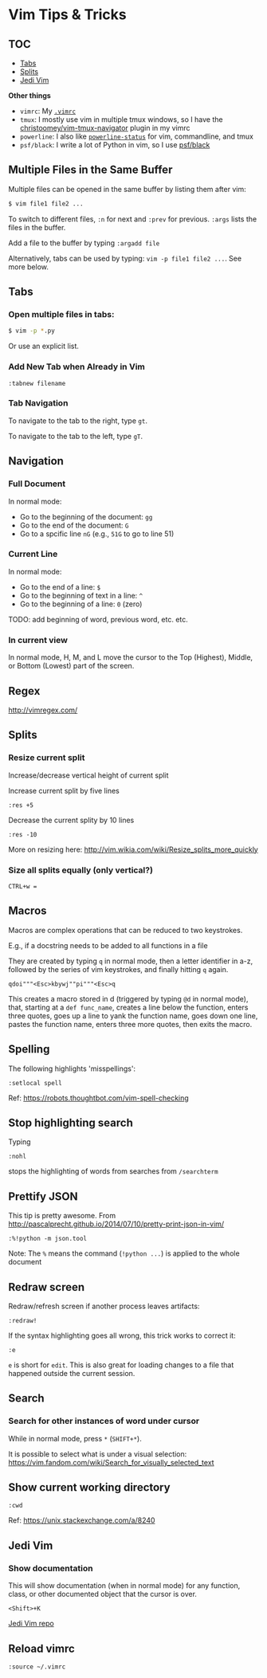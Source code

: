 # Vim Tips & Tricks

## TOC

* [Tabs](#Tabs)
* [Splits](#Splits)
* [Jedi Vim](#jedi-vim)

**Other things**

* `vimrc`: My [`.vimrc`](https://github.com/andy-esch/dotfiles/blob/master/vimrc)
* `tmux`: I mostly use vim in multiple tmux windows, so I have the [christoomey/vim-tmux-navigator](https://github.com/christoomey/vim-tmux-navigator) plugin in my vimrc
* `powerline`: I also like [`powerline-status`](https://github.com/powerline/powerline) for vim, commandline, and tmux
* `psf/black`: I write a lot of Python in vim, so I use [psf/black](https://github.com/psf/black)


## Multiple Files in the Same Buffer

Multiple files can be opened in the same buffer by listing them after vim:

```bash
$ vim file1 file2 ...
```

To switch to different files, `:n` for next and `:prev` for previous. `:args` lists the files in the buffer.

Add a file to the buffer by typing `:argadd file`

Alternatively, tabs can be used by typing: `vim -p file1 file2 ...`. See more below.

## Tabs

### Open multiple files in tabs:

```bash
$ vim -p *.py
```

Or use an explicit list.

### Add New Tab when Already in Vim

```vim
:tabnew filename
```

### Tab Navigation

To navigate to the tab to the right, type `gt`.

To navigate to the tab to the left, type `gT`.

## Navigation

### Full Document

In normal mode:

* Go to the beginning of the document: `gg`
* Go to the end of the document: `G`
* Go to a spcific line `nG` (e.g., `51G` to go to line 51)

### Current Line

In normal mode:

* Go to the end of a line: `$`
* Go to the beginning of text in a line: `^`
* Go to the beginning of a line: `0` (zero)

TODO: add beginning of word, previous word, etc. etc.

### In current view

In normal mode, H, M, and L move the cursor to the Top (Highest), Middle, or Bottom (Lowest) part of the screen.

## Regex

<http://vimregex.com/>

## Splits


### Resize current split

Increase/decrease vertical height of current split

Increase current split by five lines
```vim
:res +5
```

Decrease the current splity by 10 lines
```vim
:res -10
```

More on resizing here: <http://vim.wikia.com/wiki/Resize_splits_more_quickly>

### Size all splits equally (only vertical?)

```vim
CTRL+w =
```

## Macros

Macros are complex operations that can be reduced to two keystrokes.

E.g., if a docstring needs to be added to all functions in a file

They are created by typing `q` in normal mode, then a letter identifier in a-z, followed by the series of vim keystrokes, and finally hitting `q` again.


```vim
qdoi"""<Esc>kbywj""pi"""<Esc>q
```

This creates a macro stored in d (triggered by typing `@d` in normal mode), that, starting at a `def func_name`, creates a line below the function, enters three quotes, goes up a line to yank the function name, goes down one line, pastes the function name, enters three more quotes, then exits the macro.

## Spelling

The following highlights 'misspellings':

```vim
:setlocal spell
```

Ref: https://robots.thoughtbot.com/vim-spell-checking

## Stop highlighting search

Typing

```vim
:nohl
```

stops the highlighting of words from searches from `/searchterm`

## Prettify JSON

This tip is pretty awesome. From <http://pascalprecht.github.io/2014/07/10/pretty-print-json-in-vim/>

```vim
:%!python -m json.tool
```

Note: The `%` means the command (`!python ...`) is applied to the whole document

## Redraw screen

Redraw/refresh screen if another process leaves artifacts:

```vim
:redraw!
```

If the syntax highlighting goes all wrong, this trick works to correct it:

```vim
:e
```

`e` is short for `edit`. This is also great for loading changes to a file that happened outside the current session.

## Search

### Search for other instances of word under cursor

While in normal mode, press `*` (`SHIFT+*`).

It is possible to select what is under a visual selection:
  https://vim.fandom.com/wiki/Search_for_visually_selected_text

## Show current working directory

```vim
:cwd
```

Ref: <https://unix.stackexchange.com/a/8240>


## Jedi Vim

### Show documentation

This will show documentation (when in normal mode) for any function, class, or other
documented object that the cursor is over.

```vim
<Shift>+K
```

[Jedi Vim repo]()


## Reload vimrc

```vim
:source ~/.vimrc
```
